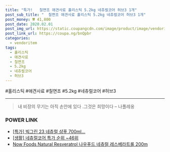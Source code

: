 ```yaml
--- 
title: "특가!   칠면조 애견사료 홀리스틱 5.2kg 네츄럴코어 허브3 1개" 
post_sub_title: "  칠면조 애견사료 홀리스틱 5.2kg 네츄럴코어 허브3 1개" 
post_money: ₩ 41,800 
post_date: 2020.02.01 
post_img_url: https://static.coupangcdn.com/image/product/image/vendoritem/2019/03/21/3000546496/f3928074-d901-4f35-97f4-0566de507f59.jpg 
post_link_url: https://coupa.ng/bnQpbr 
categories: 
  - vendoritem 
tags: 
  - 홀리스틱 
  - 애견사료 
  - 칠면조 
  - 5.2kg 
  - 네츄럴코어 
  - 허브3 
--- 
```

  #홀리스틱 #애견사료 #칠면조 #5.2kg #네츄럴코어 #허브3 
<hr> 

> 내 비장의 무기는 아직 손안에 있다 .그것은 희망이다 – 나폴레옹 


### POWER LINK

* <a href="https://blog.naver.com/an0733/221791461623" target="_blank">[특가] 빅그린 23 네츄럴 샴푸 700ml...</a>
* <a href="https://blog.naver.com/sakai111/221792877336" target="_blank"> [생활] 네츄럴코어 특가 순위 ~46위</a>
* <a href="https://blog.naver.com/santokki14/221787751397" target="_blank">Now Foods Natural Resveratrol 나우푸드 네츄럴 레스베라트롤 200m</a>
